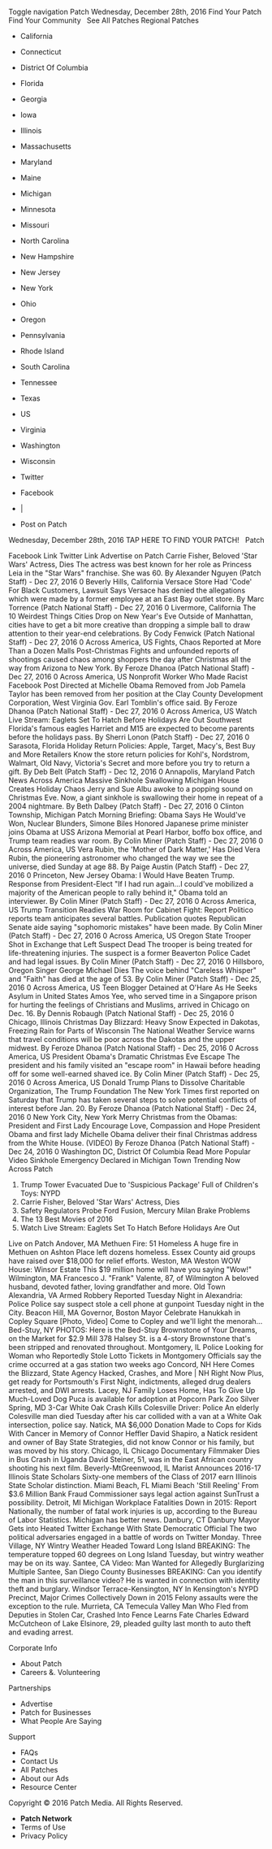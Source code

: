 Toggle navigation Patch Wednesday, December 28th, 2016 Find Your Patch Find Your Community   See All Patches Regional Patches

*   California
*   Connecticut
*   District Of Columbia
*   Florida
*   Georgia
*   Iowa
*   Illinois
*   Massachusetts
*   Maryland
*   Maine
*   Michigan
*   Minnesota
*   Missouri
*   North Carolina
*   New Hampshire
*   New Jersey
*   New York
*   Ohio
*   Oregon
*   Pennsylvania
*   Rhode Island
*   South Carolina
*   Tennessee
*   Texas
*   US
*   Virginia
*   Washington
*   Wisconsin

*   Twitter
*   Facebook
*   |
*   Post on Patch

Wednesday, December 28th, 2016 TAP HERE TO FIND YOUR PATCH!   Patch

Facebook Link Twitter Link Advertise on Patch Carrie Fisher, Beloved 'Star Wars' Actress, Dies The actress was best known for her role as Princess Leia in the "Star Wars" franchise. She was 60. By Alexander Nguyen (Patch Staff) - Dec 27, 2016 0 Beverly Hills, California Versace Store Had 'Code' For Black Customers, Lawsuit Says Versace has denied the allegations which were made by a former employee at an East Bay outlet store. By Marc Torrence (Patch National Staff) - Dec 27, 2016 0 Livermore, California The 10 Weirdest Things Cities Drop on New Year's Eve Outside of Manhattan, cities have to get a bit more creative than dropping a simple ball to draw attention to their year-end celebrations. By Cody Fenwick (Patch National Staff) - Dec 27, 2016 0 Across America, US Fights, Chaos Reported at More Than a Dozen Malls Post-Christmas Fights and unfounded reports of shootings caused chaos among shoppers the day after Christmas all the way from Arizona to New York. By Feroze Dhanoa (Patch National Staff) - Dec 27, 2016 0 Across America, US Nonprofit Worker Who Made Racist Facebook Post Directed at Michelle Obama Removed from Job Pamela Taylor has been removed from her position at the Clay County Development Corporation, West Virginia Gov. Earl Tomblin's office said. By Feroze Dhanoa (Patch National Staff) - Dec 27, 2016 0 Across America, US Watch Live Stream: Eaglets Set To Hatch Before Holidays Are Out Southwest Florida's famous eagles Harriet and M15 are expected to become parents before the holidays pass. By Sherri Lonon (Patch Staff) - Dec 27, 2016 0 Sarasota, Florida Holiday Return Policies: Apple, Target, Macy's, Best Buy and More Retailers Know the store return policies for Kohl's, Nordstrom, Walmart, Old Navy, Victoria's Secret and more before you try to return a gift. By Deb Belt (Patch Staff) - Dec 12, 2016 0 Annapolis, Maryland Patch News Across America Massive Sinkhole Swallowing Michigan House Creates Holiday Chaos Jerry and Sue Albu awoke to a popping sound on Christmas Eve. Now, a giant sinkhole is swallowing their home in repeat of a 2004 nightmare. By Beth Dalbey (Patch Staff) - Dec 27, 2016 0 Clinton Township, Michigan Patch Morning Briefing: Obama Says He Would've Won, Nuclear Blunders, Simone Biles Honored Japanese prime minister joins Obama at USS Arizona Memorial at Pearl Harbor, boffo box office, and Trump team readies war room. By Colin Miner (Patch Staff) - Dec 27, 2016 0 Across America, US Vera Rubin, the 'Mother of Dark Matter,' Has Died Vera Rubin, the pioneering astronomer who changed the way we see the universe, died Sunday at age 88. By Paige Austin (Patch Staff) - Dec 27, 2016 0 Princeton, New Jersey Obama: I Would Have Beaten Trump. Response from President-Elect "If I had run again...I could've mobilized a majority of the American people to rally behind it," Obama told an interviewer. By Colin Miner (Patch Staff) - Dec 27, 2016 0 Across America, US Trump Transition Readies War Room for Cabinet Fight: Report Politico reports team anticipates several battles. Publication quotes Republican Senate aide saying "sophomoric mistakes" have been made. By Colin Miner (Patch Staff) - Dec 27, 2016 0 Across America, US Oregon State Trooper Shot in Exchange that Left Suspect Dead The trooper is being treated for life-threatening injuries. The suspect is a former Beaverton Police Cadet and had legal issues. By Colin Miner (Patch Staff) - Dec 27, 2016 0 Hillsboro, Oregon Singer George Michael Dies The voice behind "Careless Whisper" and "Faith" has died at the age of 53. By Colin Miner (Patch Staff) - Dec 25, 2016 0 Across America, US Teen Blogger Detained at O'Hare As He Seeks Asylum in United States Amos Yee, who served time in a Singapore prison for hurting the feelings of Christians and Muslims, arrived in Chicago on Dec. 16. By Dennis Robaugh (Patch National Staff) - Dec 25, 2016 0 Chicago, Illinois Christmas Day Blizzard: Heavy Snow Expected in Dakotas, Freezing Rain for Parts of Wisconsin The National Weather Service warns that travel conditions will be poor across the Dakotas and the upper midwest. By Feroze Dhanoa (Patch National Staff) - Dec 25, 2016 0 Across America, US President Obama's Dramatic Christmas Eve Escape The president and his family visited an "escape room" in Hawaii before heading off for some well-earned shaved ice. By Colin Miner (Patch Staff) - Dec 25, 2016 0 Across America, US Donald Trump Plans to Dissolve Charitable Organization, The Trump Foundation The New York Times first reported on Saturday that Trump has taken several steps to solve potential conflicts of interest before Jan. 20. By Feroze Dhanoa (Patch National Staff) - Dec 24, 2016 0 New York City, New York Merry Christmas from the Obamas: President and First Lady Encourage Love, Compassion and Hope President Obama and first lady Michelle Obama deliver their final Christmas address from the White House. (VIDEO) By Feroze Dhanoa (Patch National Staff) - Dec 24, 2016 0 Washington DC, District Of Columbia Read More Popular Video Sinkhole Emergency Declared in Michigan Town Trending Now Across Patch

1.  Trump Tower Evacuated Due to 'Suspicious Package' Full of Children's Toys: NYPD
2.  Carrie Fisher, Beloved 'Star Wars' Actress, Dies
3.  Safety Regulators Probe Ford Fusion, Mercury Milan Brake Problems
4.  The 13 Best Movies of 2016
5.  Watch Live Stream: Eaglets Set To Hatch Before Holidays Are Out

Live on Patch Andover, MA Methuen Fire: 51 Homeless A huge fire in Methuen on Ashton Place left dozens homeless. Essex County aid groups have raised over $18,000 for relief efforts. Weston, MA Weston WOW House: Winsor Estate This $19 million home will have you saying "Wow!" Wilmington, MA Francesco J. "Frank" Valente, 87, of Wilmington A beloved husband, devoted father, loving grandfather and more. Old Town Alexandria, VA Armed Robbery Reported Tuesday Night in Alexandria: Police Police say suspect stole a cell phone at gunpoint Tuesday night in the City. Beacon Hill, MA Governor, Boston Mayor Celebrate Hanukkah in Copley Square \[Photo, Video\] Come to Copley and we'll light the menorah... Bed-Stuy, NY PHOTOS: Here is the Bed-Stuy Brownstone of Your Dreams, on the Market for $2.9 Mill 378 Halsey St. is a 4-story Brownstone that's been stripped and renovated throughout. Montgomery, IL Police Looking for Woman who Reportedly Stole Lotto Tickets in Montgomery Officials say the crime occurred at a gas station two weeks ago Concord, NH Here Comes the Blizzard, State Agency Hacked, Crashes, and More | NH Right Now Plus, get ready for Portsmouth's First Night, indictments, alleged drug dealers arrested, and DWI arrests. Lacey, NJ Family Loses Home, Has To Give Up Much-Loved Dog Puca is available for adoption at Popcorn Park Zoo Silver Spring, MD 3-Car White Oak Crash Kills Colesville Driver: Police An elderly Colesville man died Tuesday after his car collided with a van at a White Oak intersection, police say. Natick, MA $6,000 Donation Made to Cops for Kids With Cancer in Memory of Connor Heffler David Shapiro, a Natick resident and owner of Bay State Strategies, did not know Connor or his family, but was moved by his story. Chicago, IL Chicago Documentary Filmmaker Dies in Bus Crash in Uganda David Steiner, 51, was in the East African country shooting his next film. Beverly-MtGreenwood, IL Marist Announces 2016-17 Illinois State Scholars Sixty-one members of the Class of 2017 earn Illinois State Scholar distinction. Miami Beach, FL Miami Beach 'Still Reeling' From $3.6 Million Bank Fraud Commissioner says legal action against SunTrust a possibility. Detroit, MI Michigan Workplace Fatalities Down in 2015: Report Nationally, the number of fatal work injuries is up, according to the Bureau of Labor Statistics. Michigan has better news. Danbury, CT Danbury Mayor Gets into Heated Twitter Exchange With State Democratic Official The two political adversaries engaged in a battle of words on Twitter Monday. Three Village, NY Wintry Weather Headed Toward Long Island BREAKING: The temperature topped 60 degrees on Long Island Tuesday, but wintry weather may be on its way. Santee, CA Video: Man Wanted for Allegedly Burglarizing Multiple Santee, San Diego County Businesses BREAKING: Can you identify the man in this surveillance video? He is wanted in connection with identity theft and burglary. Windsor Terrace-Kensington, NY In Kensington's NYPD Precinct, Major Crimes Collectively Down in 2015 Felony assaults were the exception to the rule. Murrieta, CA Temecula Valley Man Who Fled from Deputies in Stolen Car, Crashed Into Fence Learns Fate Charles Edward McCutcheon of Lake Elsinore, 29, pleaded guilty last month to auto theft and evading arrest.

Corporate Info

*   About Patch
*   Careers &. Volunteering

Partnerships

*   Advertise
*   Patch for Businesses
*   What People Are Saying

Support

*   FAQs
*   Contact Us
*   All Patches
*   About our Ads
*   Resource Center

Copyright © 2016 Patch Media. All Rights Reserved.

*   **Patch Network**
*   Terms of Use
*   Privacy Policy